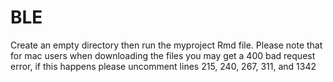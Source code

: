 # BLE

Create an empty directory then run the myproject Rmd file. Please note that for mac users when downloading the files you may get a 400 bad request error, if this happens please uncomment lines 215, 240, 267, 311, and 1342